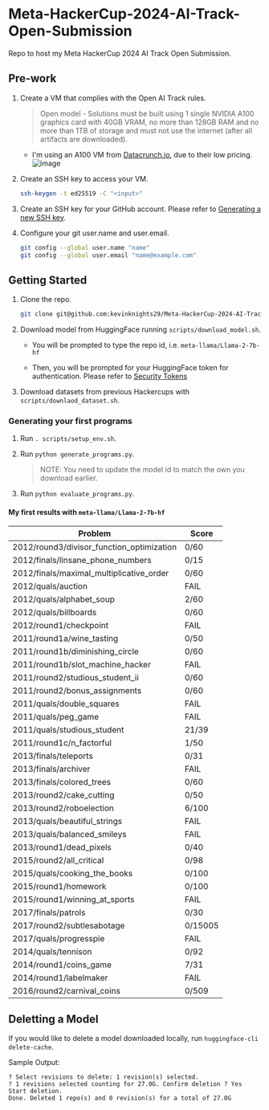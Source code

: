 # Meta-HackerCup-2024-AI-Track-Open-Submission

Repo to host my Meta HackerCup 2024 AI Track Open Submission.

## Pre-work

1. Create a VM that complies with the Open AI Track rules.

    > Open model - Solutions must be built using 1 single NVIDIA A100 graphics card with 40GB VRAM, no more than 128GB RAM and no more than 1TB of storage and must not use the internet (after all artifacts are downloaded).

    - I'm using an A100 VM from [Datacrunch.io](https://datacrunch.io/products#A100), due to their low pricing. ![image](https://github.com/user-attachments/assets/d0b06ed0-ff53-4598-a995-3d853f9546da)

2. Create an SSH key to access your VM.

    ```bash
    ssh-keygen -t ed25519 -C "<input>"
    ```

3. Create an SSH key for your GitHub account. Please refer to [Generating a new SSH key](https://docs.github.com/en/authentication/connecting-to-github-with-ssh/generating-a-new-ssh-key-and-adding-it-to-the-ssh-agent).

4. Configure your git user.name and user.email.

    ```bash
    git config --global user.name "name"
    git config --global user.email "name@example.com"
    ```

## Getting Started

1. Clone the repo.

    ```bash
    git clone git@github.com:kevinknights29/Meta-HackerCup-2024-AI-Track-Open-Submission.git
    ```

2. Download model from HuggingFace running `scripts/download_model.sh`.

    - You will be prompted to type the repo id, i.e. `meta-llama/Llama-2-7b-hf`

    - Then, you will be prompted for your HuggingFace token for authentication. Please refer to [Security Tokens](https://huggingface.co/docs/hub/en/security-tokens)

3. Download datasets from previous Hackercups with `scripts/downlaod_dataset.sh`.

### Generating your first programs

1. Run `. scripts/setup_env.sh`. 

2. Run `python generate_programs.py`.

    >NOTE: You need to update the model id to match the own you download earlier.

3. Run `python evaluate_programs.py`.

#### My first results with `meta-llama/Llama-2-7b-hf`

| Problem | Score |
| ------- | ----- |
| 2012/round3/divisor_function_optimization | 0/60 |
| 2012/finals/linsane_phone_numbers | 0/15 |
| 2012/finals/maximal_multiplicative_order | 0/60 |
| 2012/quals/auction | FAIL |
| 2012/quals/alphabet_soup | 2/60 |
| 2012/quals/billboards | 0/60 |
| 2012/round1/checkpoint | FAIL |
| 2011/round1a/wine_tasting | 0/50 |
| 2011/round1b/diminishing_circle | 0/60 |
| 2011/round1b/slot_machine_hacker | FAIL |
| 2011/round2/studious_student_ii | 0/60 |
| 2011/round2/bonus_assignments | 0/60 |
| 2011/quals/double_squares | FAIL |
| 2011/quals/peg_game | FAIL |
| 2011/quals/studious_student | 21/39 |
| 2011/round1c/n_factorful | 1/50 |
| 2013/finals/teleports | 0/31 |
| 2013/finals/archiver | FAIL |
| 2013/finals/colored_trees | 0/60 |
| 2013/round2/cake_cutting | 0/50 |
| 2013/round2/roboelection | 6/100 |
| 2013/quals/beautiful_strings | FAIL |
| 2013/quals/balanced_smileys | FAIL |
| 2013/round1/dead_pixels | 0/40 |
| 2015/round2/all_critical | 0/98 |
| 2015/quals/cooking_the_books | 0/100 |
| 2015/round1/homework | 0/100 |
| 2015/round1/winning_at_sports | FAIL |
| 2017/finals/patrols | 0/30 |
| 2017/round2/subtlesabotage | 0/15005 |
| 2017/quals/progresspie | FAIL |
| 2014/quals/tennison | 0/92 |
| 2014/round1/coins_game | 7/31 |
| 2014/round1/labelmaker | FAIL |
| 2016/round2/carnival_coins | 0/509 |

## Deletting a Model

If you would like to delete a model downloaded locally, run `huggingface-cli delete-cache`.

Sample Output:

```text
? Select revisions to delete: 1 revision(s) selected.
? 1 revisions selected counting for 27.0G. Confirm deletion ? Yes
Start deletion.
Done. Deleted 1 repo(s) and 0 revision(s) for a total of 27.0G
```
